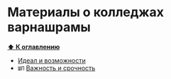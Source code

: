 # Материалы о колледжах варнашрамы

**[⬆ К оглавлению](../../HOME.md#разделы)**

- [Идеал и возможности](https://vk.com/wall-139508666_857)
- `ШП` [Важность и срочность](https://vk.com/@-58154410-kolledzh-varnashramy-neobhodimo-osnovat-nemedlenno)

